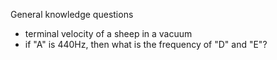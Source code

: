 General knowledge questions

- terminal velocity of a sheep in a vacuum
- if "A" is 440Hz, then what is the frequency of "D" and "E"?
